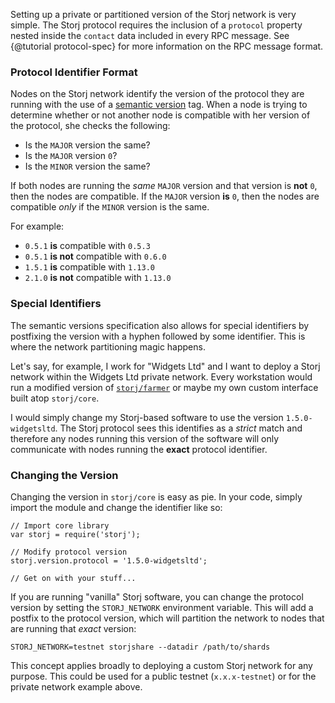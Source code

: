 Setting up a private or partitioned version of the Storj network is very simple.
The Storj protocol requires the inclusion of a `protocol` property nested
inside the `contact` data included in every RPC message. See
{@tutorial protocol-spec} for more information on the RPC message format.

### Protocol Identifier Format

Nodes on the Storj network identify the version of the protocol they are
running with the use of a [semantic version](http://semver.org/) tag. When a
node is trying to determine whether or not another node is compatible with her
version of the protocol, she checks the following:

* Is the `MAJOR` version the same?
* Is the `MAJOR` version `0`?
* Is the `MINOR` version the same?

If both nodes are running the *same* `MAJOR` version and that version is
**not** `0`, then the nodes are compatible. If the `MAJOR` version **is** `0`,
then the nodes are compatible *only* if the `MINOR` version is the same.

For example:

* `0.5.1` **is** compatible with `0.5.3`
* `0.5.1` **is not** compatible with `0.6.0`
* `1.5.1` **is** compatible with `1.13.0`
* `2.1.0` **is not** compatible with `1.13.0`

### Special Identifiers

The semantic versions specification also allows for special identifiers by
postfixing the version with a hyphen followed by some identifier. This is where
the network partitioning magic happens.

Let's say, for example, I work for "Widgets Ltd" and I want to deploy a Storj
network within the Widgets Ltd private network. Every workstation would run a
modified version of [`storj/farmer`](https://github.com/storj/farmer) or maybe
my own custom interface built atop `storj/core`.

I would simply change my Storj-based software to use the version
`1.5.0-widgetsltd`. The Storj protocol sees this identifies as a *strict* match
and therefore any nodes running this version of the software will only
communicate with nodes running the **exact** protocol identifier.

### Changing the Version

Changing the version in `storj/core` is easy as pie. In your code, simply
import the module and change the identifier like so:

```
// Import core library
var storj = require('storj');

// Modify protocol version
storj.version.protocol = '1.5.0-widgetsltd';

// Get on with your stuff...
```

If you are running "vanilla" Storj software, you can change the protocol
version by setting the `STORJ_NETWORK` environment variable. This will add a
postfix to the protocol version, which will partition the network to nodes
that are running that *exact* version:

```
STORJ_NETWORK=testnet storjshare --datadir /path/to/shards
```

This concept applies broadly to deploying a custom Storj network for any
purpose. This could be used for a public testnet (`x.x.x-testnet`) or for the
private network example above.

